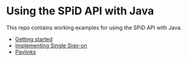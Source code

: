 # Using the SPiD API with Java

This repo contains working examples for using the SPiD API with Java.

- [Getting started](getting-started)
- [Implementing Single Sign-on](sso)
- [Paylinks](paylinks)
